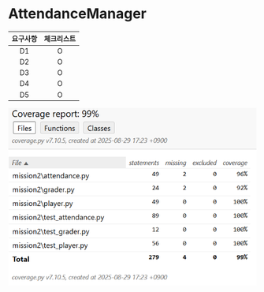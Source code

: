 # AttendanceManager

| 요구사항  | 체크리스트 |
|:-----:|:-----:|
|  D1   |   O   |
|  D2   |   O   |
|  D3   |   O   |
|  D4   |   O   |
|  D5   |   O   |


![img_2.png](img_2.png)